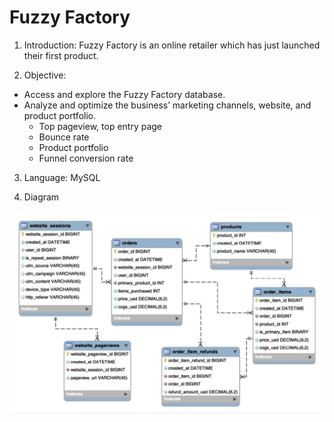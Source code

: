 # Fuzzy Factory

1. Introduction: Fuzzy Factory is an online retailer which has just launched their first product.

2. Objective:

- Access and explore the Fuzzy Factory database.
- Analyze and optimize the business’ marketing channels, website, and product portfolio.
  - Top pageview, top entry page
  - Bounce rate
  - Product portfolio
  - Funnel conversion rate

3. Language: MySQL

4. Diagram

![Fuzzy Factory Diagram](fuzzy_factory_diagram.png)
